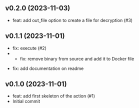 ## v0.2.0 (2023-11-03)


- feat: add out_file option to create a file for decryption (#3)

## v0.1.1 (2023-11-01)


- fix: execute (#2)
- * fix: remove binary from source and add it to Docker file

* fix: add documentation on readme

## v0.1.0 (2023-11-01)


- feat: add first skeleton of the action (#1)
- Initial commit
